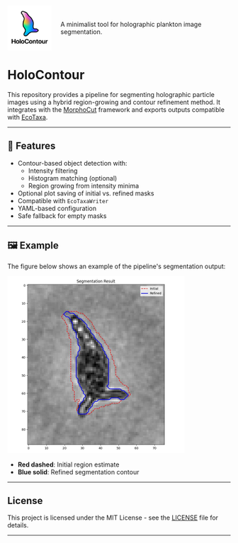 <div style="display: flex; align-items: center; gap: 20px;">
  <img src="assets/logo.png" alt="HoloContour Logo" width="100"/>
  <div>
    <p style="font-size: 14px; margin: 0;">A minimalist tool for holographic plankton image segmentation.</p>
  </div>
</div>




# HoloContour

This repository provides a pipeline for segmenting holographic particle images using a hybrid region-growing and contour refinement method. It integrates with the [MorphoCut](https://github.com/morphocut/morphocut) framework and exports outputs compatible with [EcoTaxa](https://ecotaxa.obs-vlfr.fr/).

---

## 🚀 Features

- Contour-based object detection with:
  - Intensity filtering
  - Histogram matching (optional)
  - Region growing from intensity minima
- Optional plot saving of initial vs. refined masks
- Compatible with `EcoTaxaWriter`
- YAML-based configuration
- Safe fallback for empty masks

---

## 🖼 Example

The figure below shows an example of the pipeline's segmentation output:
  
<p align="left">
  <img src="assets/sample.jpg" alt="Segmentation Result" width="400"/>
</p>


- **Red dashed**: Initial region estimate
- **Blue solid**: Refined segmentation contour

---
## License

This project is licensed under the MIT License - see the [LICENSE](LICENSE) file for details.

---

